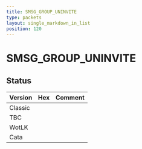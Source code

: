 ```yaml
---
title: SMSG_GROUP_UNINVITE
type: packets
layout: single_markdown_in_list
position: 120
---
```


# SMSG_GROUP_UNINVITE

## Status

Version | Hex | Comment
---------- | ---------- | ---------- 
Classic |  |  
TBC |  |  
WotLK |  |  
Cata |  |  
